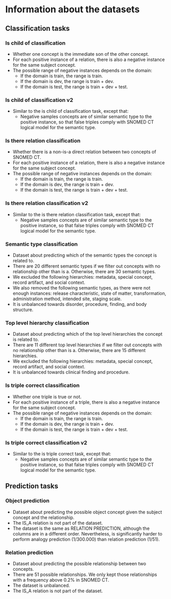# Information about the datasets
## Classification tasks
### Is child of classification
- Whether one concept is the immediate son of the other concept.
- For each positive instance of a relation, there is also a negative instance for the same subject concept.
- The possible range of negative instances depends on the domain:
    - If the domain is train, the range is train.
    - If the domain is dev, the range is train + dev.
    - If the domain is test, the range is train + dev + test.

### Is child of classification v2
- Similar to the is child of classification task, except that:
    - Negative samples concepts are of similar semantic type to the positive instance, so that false triples comply with SNOMED CT logical model for the semantic type.

### Is there relation classification
- Whether there is a non-is-a direct relation between two concepts of SNOMED CT.
- For each positive instance of a relation, there is also a negative instance for the same subject concept.
- The possible range of negative instances depends on the domain:
    - If the domain is train, the range is train.
    - If the domain is dev, the range is train + dev.
    - If the domain is test, the range is train + dev + test.

### Is there relation classification v2
- Similar to the is there relation classification task, except that:
    - Negative samples concepts are of similar semantic type to the positive instance, so that false triples comply with SNOMED CT logical model for the semantic type.
  
### Semantic type classification
- Dataset about predicting which of the semantic types the concept is related to.
- There are 20 different semantic types if we filter out concepts with no relationship other than is a. Otherwise, there are 30 semantic types.
- We excluded the following hierarchies: metadata, special concept, record artifact, and social context.
- We also removed the following semantic types, as there were not enough instances: release characteristic, state of matter, transformation, administration method, intended site, staging scale.
- It is unbalanced towards disorder, procedure, finding, and body structure.

### Top level hierarchy classification
- Dataset about predicting which of the top level hierarchies the concept is related to.
- There are 11 different top level hierarchies if we filter out concepts with no relationship other than is a. Otherwise, there are 15 different hierarchies.
- We excluded the following hierarchies: metadata, special concept, record artifact, and social context.
- It is unbalanced towards clinical finding and procedure.

### Is triple correct classification
- Whether one triple is true or not.
- For each positive instance of a triple, there is also a negative instance for the same subject concept.
- The possible range of negative instances depends on the domain:
    - If the domain is train, the range is train.
    - If the domain is dev, the range is train + dev.
    - If the domain is test, the range is train + dev + test.

### Is triple correct classification v2
- Similar to the is triple correct task, except that:
    - Negative samples concepts are of similar semantic type to the positive instance, so that false triples comply with SNOMED CT logical model for the semantic type.
## Prediction tasks
### Object prediction
- Dataset about predicting the possible object concept given the subject concept and the relationship.
- The IS_A relation is not part of the dataset.
- The dataset is the same as RELATION PREDICTION, although the columns are in a different order. Nevertheless, is significantly harder to perform analogy prediction (1/300.000) than relation prediction (1/51).

### Relation prediction
- Dataset about predicting the possible relationship between two concepts.
- There are 51 possible relationships. We only kept those relationships with a frequency above 0.2% in SNOMED CT.
- The dataset is unbalanced.
- The IS_A relation is not part of the dataset.
